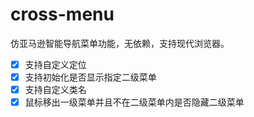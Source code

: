 # cross-menu

仿亚马逊智能导航菜单功能，无依赖，支持现代浏览器。

- [x] 支持自定义定位
- [x] 支持初始化是否显示指定二级菜单
- [x] 支持自定义类名
- [x] 鼠标移出一级菜单并且不在二级菜单内是否隐藏二级菜单
